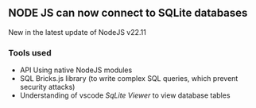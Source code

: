 ## NODE JS can now connect to SQLite databases
New in the latest update of NodeJS v22.11

### Tools used
- API Using native NodeJS modules
- SQL Bricks.js library (to write complex SQL queries, which prevent security attacks)
- Understanding of vscode *SqLite Viewer* to view database tables